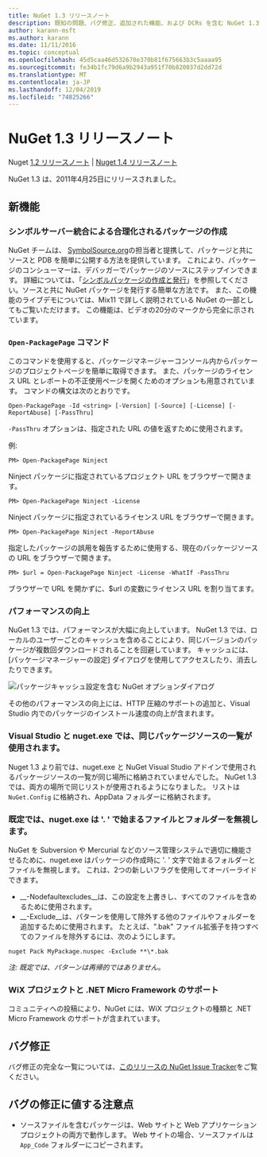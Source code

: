 ```yaml
---
title: NuGet 1.3 リリースノート
description: 既知の問題、バグ修正、追加された機能、および DCRs を含む NuGet 1.3 のリリースノート。
author: karann-msft
ms.author: karann
ms.date: 11/11/2016
ms.topic: conceptual
ms.openlocfilehash: 45d5caa46d532670e370b81f675663b3c5aaaa95
ms.sourcegitcommit: fe34b1fc79d6a9b2943a951f70b820037d2dd72d
ms.translationtype: MT
ms.contentlocale: ja-JP
ms.lasthandoff: 12/04/2019
ms.locfileid: "74825266"
---
```

# <a name="nuget-13-release-notes"></a>NuGet 1.3 リリースノート

Nuget [1.2 リリースノート](../release-notes/nuget-1.2.md) | [Nuget 1.4 リリースノート](../release-notes/nuget-1.4.md)

NuGet 1.3 は、2011年4月25日にリリースされました。

## <a name="new-features"></a>新機能

### <a name="streamlined-package-creation-with-symbol-server-integration"></a>シンボルサーバー統合による合理化されるパッケージの作成

NuGet チームは、 [SymbolSource.org](http://www.symbolsource.org/)の担当者と提携して、パッケージと共にソースと PDB を簡単に公開する方法を提供しています。 これにより、パッケージのコンシューマーは、デバッガーでパッケージのソースにステップインできます。 詳細については、「[シンボルパッケージの作成と発行](../create-packages/symbol-packages.md)」を参照してください。ソースと共に NuGet パッケージを発行する簡単な方法です。 また、この機能のライブデモについては、Mix11 で詳しく説明されている NuGet の一部としてもご覧いただけます。 この機能は、ビデオの20分のマークから完全に示されています。

### <a name="open-packagepage-command"></a>`Open-PackagePage` コマンド

このコマンドを使用すると、パッケージマネージャーコンソール内からパッケージのプロジェクトページを簡単に取得できます。 また、パッケージのライセンス URL とレポートの不正使用ページを開くためのオプションも用意されています。
コマンドの構文は次のとおりです。

    Open-PackagePage -Id <string> [-Version] [-Source] [-License] [-ReportAbuse] [-PassThru]

`-PassThru` オプションは、指定された URL の値を返すために使用されます。

例:

    PM> Open-PackagePage Ninject

Ninject パッケージに指定されているプロジェクト URL をブラウザーで開きます。

    PM> Open-PackagePage Ninject -License

Ninject パッケージに指定されているライセンス URL をブラウザーで開きます。

    PM> Open-PackagePage Ninject -ReportAbuse

指定したパッケージの誤用を報告するために使用する、現在のパッケージソースの URL をブラウザーで開きます。

    PM> $url = Open-PackagePage Ninject -License -WhatIf -PassThru

ブラウザーで URL を開かずに、$url の変数にライセンス URL を割り当てます。

### <a name="performance-improvements"></a>パフォーマンスの向上

NuGet 1.3 では、パフォーマンスが大幅に向上しています。 NuGet 1.3 では、ローカルのユーザーごとのキャッシュを含めることにより、同じバージョンのパッケージが複数回ダウンロードされることを回避しています。 キャッシュには、[パッケージマネージャーの設定] ダイアログを使用してアクセスしたり、消去したりできます。

![パッケージキャッシュ設定を含む NuGet オプションダイアログ](./media/nuget-options.png)

その他のパフォーマンスの向上には、HTTP 圧縮のサポートの追加と、Visual Studio 内でのパッケージのインストール速度の向上が含まれます。

### <a name="visual-studio-and-nugetexe-uses-the-same-list-of-package-sources"></a>Visual Studio と nuget.exe では、同じパッケージソースの一覧が使用されます。

Nuget 1.3 より前では、nuget.exe と NuGet Visual Studio アドインで使用されるパッケージソースの一覧が同じ場所に格納されていませんでした。 NuGet 1.3 では、両方の場所で同じリストが使用されるようになりました。 リストは `NuGet.Config` に格納され、AppData フォルダーに格納されます。

### <a name="nugetexe-ignores-files-and-folders-that-start-with--by-default"></a>既定では、nuget.exe は '. ' で始まるファイルとフォルダーを無視します。

NuGet を Subversion や Mercurial などのソース管理システムで適切に機能させるために、nuget.exe はパッケージの作成時に '. ' 文字で始まるフォルダーとファイルを無視します。 これは、2つの新しいフラグを使用してオーバーライドできます。

* __-Nodefaultexcludes__は、この設定を上書きし、すべてのファイルを含めるために使用されます。
* __-Exclude__は、パターンを使用して除外する他のファイルやフォルダーを追加するために使用されます。 たとえば、".bak" ファイル拡張子を持つすべてのファイルを除外するには、次のようにします。

```cli
nuget Pack MyPackage.nuspec -Exclude **\*.bak
```  

_注: 既定では、パターンは再帰的ではありません。_

### <a name="support-for-wix-projects-and-the-net-micro-framework"></a>WiX プロジェクトと .NET Micro Framework のサポート

コミュニティへの投稿により、NuGet には、WiX プロジェクトの種類と .NET Micro Framework のサポートが含まれています。

## <a name="bug-fixes"></a>バグ修正

バグ修正の完全な一覧については、[このリリースの NuGet Issue Tracker](http://nuget.codeplex.com/workitem/list/advanced?keyword=&status=All&type=All&priority=All&release=NuGet%201.3&assignedTo=All&component=All&sortField=LastUpdatedDate&sortDirection=Descending&page=0)をご覧ください。

## <a name="bug-fixes-worth-noting"></a>バグの修正に値する注意点

* ソースファイルを含むパッケージは、Web サイトと Web アプリケーションプロジェクトの両方で動作します。
Web サイトの場合、ソースファイルは `App_Code` フォルダーにコピーされます。
